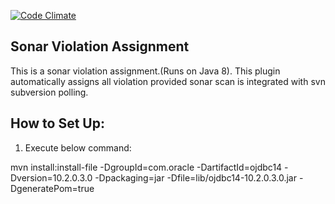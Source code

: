 [![Code Climate](https://codeclimate.com/github/pankajagrawal16/sonar-voilation-assign/badges/gpa.svg)](https://codeclimate.com/github/pankajagrawal16/sonar-voilation-assign)

Sonar Violation Assignment
--------------------------

This is a sonar violation assignment.(Runs on Java 8). 
This plugin automatically assigns all violation provided sonar scan is integrated with svn subversion polling.

## How to Set Up:

1) Execute below command:

mvn install:install-file -DgroupId=com.oracle -DartifactId=ojdbc14 -Dversion=10.2.0.3.0 -Dpackaging=jar -Dfile=lib/ojdbc14-10.2.0.3.0.jar -DgeneratePom=true

